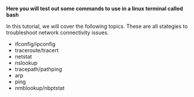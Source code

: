 **Here you will test out some commands to use in a linux terminal called bash**

In this tutorial, we will cover the following topics. These are all stategies to troubleshoot network connectivity issues.

- ifconfig/ipconfig
- traceroute/tracert
- netstat
- nslookup
- tracepath/pathping
- arp
- ping
- nmblookup/nbptstat

